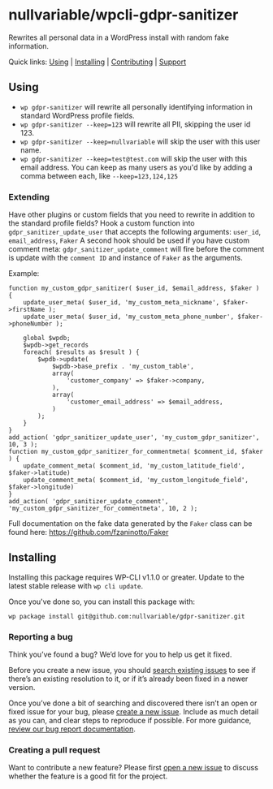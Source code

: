 nullvariable/wpcli-gdpr-sanitizer
===========================

Rewrites all personal data in a WordPress install with random fake information.





Quick links: [Using](#using) | [Installing](#installing) | [Contributing](#contributing) | [Support](#support)

## Using

* `wp gdpr-sanitizer` will rewrite all personally identifying information in standard WordPress profile fields.
* `wp gdpr-sanitizer --keep=123` will rewrite all PII, skipping the user id 123.
* `wp gdpr-sanitizer --keep=nullvariable` will skip the user with this user name.
* `wp gdpr-sanitizer --keep=test@test.com` will skip the user with this email address.
You can keep as many users as you'd like by adding a comma between each, like `--keep=123,124,125`

### Extending
Have other plugins or custom fields that you need to rewrite in addition to the standard profile fields? Hook a custom function into `gdpr_sanitizer_update_user` that accepts the following arguments: `user_id`, `email_address`, `Faker`
A second hook should be used if you have custom comment meta: `gdpr_sanitizer_update_comment` will fire before the comment is update with the `comment ID` and instance of `Faker` as the arguments.

Example:
```
function my_custom_gdpr_sanitizer( $user_id, $email_address, $faker ) {
    update_user_meta( $user_id, 'my_custom_meta_nickname', $faker->firstName );
    update_user_meta( $user_id, 'my_custom_meta_phone_number', $faker->phoneNumber );

    global $wpdb;
    $wpdb->get_records
    foreach( $results as $result ) {
        $wpdb->update( 
            $wpdb->base_prefix . 'my_custom_table', 
            array(
                'customer_company' => $faker->company,
            ),
            array(
                'customer_email_address' => $email_address,
            )
        );
    }
}
add_action( 'gdpr_sanitizer_update_user', 'my_custom_gdpr_sanitizer', 10, 3 );
function my_custom_gdpr_sanitizer_for_commentmeta( $comment_id, $faker ) {
    update_comment_meta( $comment_id, 'my_custom_latitude_field', $faker->latitude)
    update_comment_meta( $comment_id, 'my_custom_longitude_field', $faker->longitude)
}
add_action( 'gdpr_sanitizer_update_comment', 'my_custom_gdpr_sanitizer_for_commentmeta', 10, 2 );
```
Full documentation on the fake data generated by the `Faker` class can be found here: https://github.com/fzaninotto/Faker

## Installing

Installing this package requires WP-CLI v1.1.0 or greater. Update to the latest stable release with `wp cli update`.

Once you've done so, you can install this package with:

    wp package install git@github.com:nullvariable/gdpr-sanitizer.git


### Reporting a bug

Think you’ve found a bug? We’d love for you to help us get it fixed.

Before you create a new issue, you should [search existing issues](https://github.com/nullvariable/wpcli-gdpr-sanitizer/issues?q=label%3Abug%20) to see if there’s an existing resolution to it, or if it’s already been fixed in a newer version.

Once you’ve done a bit of searching and discovered there isn’t an open or fixed issue for your bug, please [create a new issue](https://github.com/nullvariable/wpcli-gdpr-sanitizer/issues/new). Include as much detail as you can, and clear steps to reproduce if possible. For more guidance, [review our bug report documentation](https://make.wordpress.org/cli/handbook/bug-reports/).

### Creating a pull request

Want to contribute a new feature? Please first [open a new issue](https://github.com/nullvariable/gdpr-sanitizer/issues/new) to discuss whether the feature is a good fit for the project.

